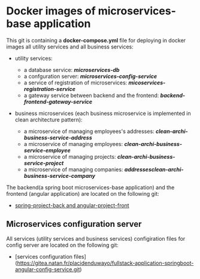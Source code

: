 # Docker images of microservices-base application
This git is containing a **docker-compose.yml** file for deploying in docker images all utility services and all business services:
* utility services:
	 * a database service: ***microservices-db***
	 * a confguration server: ***microservices-config-service***
	 * a service of registration of microservices: ***micoservices-registration-service***
	 * a gateway service between backend and the frontend: ***backend-frontend-gateway-service*** 
 
* business microservices (each business microservice is implemented in clean architecture pattern):

	* a microservice of managing employees's addresses: ***clean-archi-business-service-address***
	* a microservice of managing employees: ***clean-archi-business-service-employee***
	* a microservice of managing projects: ***clean-archi-business-service-project***
	* a microservice of managing companies: ***addressesclean-archi-business-service-company***

The backend(a spring boot microservices-base application) and the frontend (angular application) are located on the following git:
- [spring-project-back and angular-project-front](https://gitea.natan.fr/placidenduwayo/fullstack-application-springboot-angular.git)

## Microservices configuration server
All services (utility services and business services) configiration files for config server are located on the following git:
- [services configuration files] (https://gitea.natan.fr/placidenduwayo/fullstack-application-springboot-angular-config-service.git)
